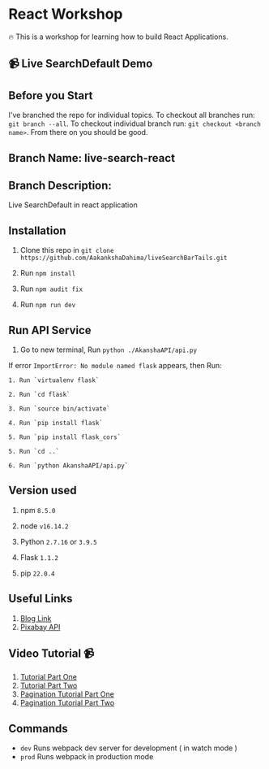 # React Workshop

:fire: This is a workshop for learning how to build React Applications.

## :video_camera: Live SearchDefault Demo

## Before you Start
I've branched the repo for individual topics.
To checkout all branches run: `git branch --all`.
To checkout individual branch run: `git checkout <branch name>`. From there on you should be good.

## Branch Name: live-search-react
## Branch Description:
Live SearchDefault in react application

## Installation

1. Clone this repo in `git clone https://github.com/AakankshaDahima/liveSearchBarTails.git`

2. Run `npm install`

3. Run `npm audit fix`

4. Run `npm run dev`

## Run API Service

1. Go to new terminal, Run `python ./AkanshaAPI/api.py`

If error `ImportError: No module named flask` appears, then Run:

    1. Run `virtualenv flask`

    2. Run `cd flask`

    3. Run `source bin/activate`

    4. Run `pip install flask`

    5. Run `pip install flask_cors`

    5. Run `cd ..`

    6. Run `python AkanshaAPI/api.py`

    

## Version used

1. npm `8.5.0`

2. node `v16.14.2`

3. Python `2.7.16` or `3.9.5`

4. Flask `1.1.2`

5. pip `22.0.4`

## Useful Links
1. [Blog Link](https://codeytek.com/live-search-search-react-live-search-in-react-axios-autocomplete-pagination/)
2. [Pixabay API](https://pixabay.com/api/docs/#api_search_images)

## Video Tutorial :video_camera:
1. [Tutorial Part One](https://youtu.be/22SAhH5JxYk)
2. [Tutorial Part Two](https://youtu.be/bv3U-Y3fmsA)
3. [Pagination Tutorial Part One](https://youtu.be/ANlcnknzc8U)
4. [Pagination Tutorial Part Two](https://youtu.be/ipRmOO1Mp4s)

## Commands

- `dev` Runs webpack dev server for development ( in watch mode )
- `prod` Runs webpack in production mode
